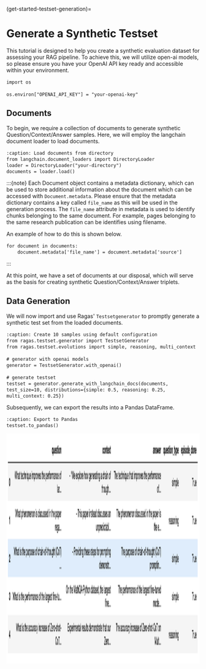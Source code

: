 (get-started-testset-generation)=
# Generate a Synthetic Testset

This tutorial is designed to help you create a synthetic evaluation dataset for assessing your RAG pipeline. To achieve this, we will utilize open-ai models, so please ensure you have your OpenAI API key ready and accessible within your environment.

```{code-block} python
import os

os.environ["OPENAI_API_KEY"] = "your-openai-key"
```

## Documents

To begin, we require a collection of documents to generate synthetic Question/Context/Answer samples. Here, we will employ the langchain document loader to load documents.

```{code-block} python
:caption: Load documents from directory
from langchain.document_loaders import DirectoryLoader
loader = DirectoryLoader("your-directory")
documents = loader.load()
```

:::{note}
Each Document object contains a metadata dictionary, which can be used to store additional information about the document which can be accessed with  `Document.metadata`. Please ensure that the metadata dictionary contains a key called `file_name` as this will be used in the generation process. The `file_name` attribute in metadata is used to identify chunks belonging to the same document. For example, pages belonging to the same research publication can be identifies using filename.

An example of how to do this is shown below.

```{code-block} python
for document in documents:
    document.metadata['file_name'] = document.metadata['source']
```
:::

At this point, we have a set of documents at our disposal, which will serve as the basis for creating synthetic Question/Context/Answer triplets.

## Data Generation

We will now import and use Ragas' `Testsetgenerator` to promptly generate a synthetic test set from the loaded documents.

```{code-block} python
:caption: Create 10 samples using default configuration
from ragas.testset.generator import TestsetGenerator
from ragas.testset.evolutions import simple, reasoning, multi_context

# generator with openai models
generator = TestsetGenerator.with_openai()

# generate testset
testset = generator.generate_with_langchain_docs(documents, test_size=10, distributions={simple: 0.5, reasoning: 0.25, multi_context: 0.25})
```

Subsequently, we can export the results into a Pandas DataFrame.

```{code-block}
:caption: Export to Pandas
testset.to_pandas()
```
<p align="left">
<img src="../_static/imgs/testset_output.png" alt="test-outputs" width="800" height="600" />
</p>
